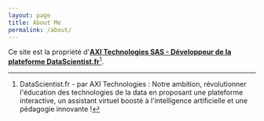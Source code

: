 ```yaml
---
layout: page
title: About Me
permalink: /about/
---
```


Ce site est la propriété d'**[AXI Technologies SAS - Développeur de la plateforme DataScientist.fr](https://datascientist.fr)**[^1].



[^1]: DataScientist.fr - par AXI Technologies : Notre ambition, révolutionner l'éducation des technologies de la data en proposant une plateforme interactive, un assistant virtuel boosté à l'intelligence artificielle et une pédagogie innovante !
